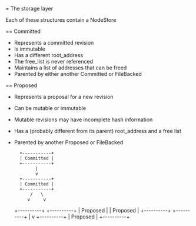 = The storage layer

Each of these structures contain a NodeStore

== Committed

* Represents a committed revision
* Is immutable
* Has a different root\_address
* The free_list is never referenced
* Maintains a list of addresses that can be freed
* Parented by either another Committed or FileBacked

== Proposed

* Represents a proposal for a new revision
* Can be mutable or immutable
* Mutable revisions may have incomplete hash information
* Has a (probably different from its parent) root\_address and a free list
* Parented by another Proposed or FileBacked


        +-----------+
        | Committed |
        +-----------+
              |
              v
        +-----------+
        | Committed |
        +-----------+
            /   \
           v     v
  +----------+ +----------+
  | Proposed | | Proposed |
  +----------+ +----------+
       |
       v
  +----------+
  | Proposed |
  +----------+

